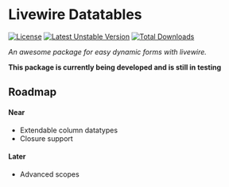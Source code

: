 
# Livewire Datatables
[![License](https://poser.pugx.org/nodus-it/livewire-datatables/license)](//packagist.org/packages/nodus-it/livewire-datatables)
[![Latest Unstable Version](https://poser.pugx.org/nodus-it/livewire-datatables/v/unstable)](//packagist.org/packages/nodus-it/livewire-datatables)
[![Total Downloads](https://poser.pugx.org/nodus-it/livewire-datatables/downloads)](//packagist.org/packages/nodus-it/livewire-datatables)


_An awesome package for easy dynamic forms with livewire._

**This package is currently being developed and is still in testing**

## Roadmap

#### Near
- Extendable column datatypes
- Closure support

#### Later
- Advanced scopes
